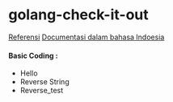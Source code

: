 # golang-check-it-out
[Referensi](https://golang.org/doc/code.html)
[Documentasi dalam bahasa Indoesia](https://docs.google.com/document/d/1oma05vBARYy1LkIvdb6Zrb9pcZ0rZ8JBlLRdleqAMkU/edit?usp=sharing)
#### Basic Coding :
- Hello
- Reverse String
- Reverse_test

